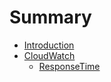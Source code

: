 # Summary

* [Introduction](README.md)
* [CloudWatch](CloudWatch/cloudwatch.md)
   * [ResponseTime](CloudWatch/responsetimemd.md)

